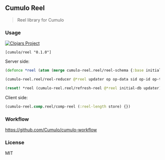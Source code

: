 
Cumulo Reel
------

> Reel library for Cumulo

### Usage

[![Clojars Project](https://img.shields.io/clojars/v/cumulo/reel.svg)](https://clojars.org/cumulo/reel)

```edn
[cumulo/reel "0.1.0"]
```

Server side:

```clojure
(defonce *reel (atom (merge cumulo-reel.reel/reel-schema {:base initial-db, :db initial-db})))

(cumulo-reel.reel/reel-reducer @*reel updater op op-data sid op-id op-time)

(reset! *reel (cumulo-reel.reel/refresh-reel @*reel initial-db updater))
```

Client side:

```clojure
(cumulo-reel.comp.reel/comp-reel (:reel-length store) {})
```

### Workflow

https://github.com/Cumulo/cumulo-workflow

### License

MIT
